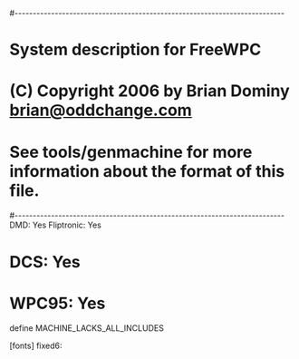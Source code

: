#--------------------------------------------------------------------------
# System description for FreeWPC
# (C) Copyright 2006 by Brian Dominy <brian@oddchange.com>
#
# See tools/genmachine for more information about the format of this file.
#--------------------------------------------------------------------------
DMD: Yes
Fliptronic: Yes
# DCS: Yes
# WPC95: Yes
define MACHINE_LACKS_ALL_INCLUDES

[fonts]
fixed6:
